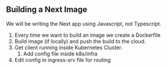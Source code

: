 ## Building a Next Image

We will be writing the Next app using Javascript, not Typescript.

1. Every time we want to build an image we create a Dockerfile
2. Build image (if locally) and push the build to the cloud.
3. Get client running inside Kubernetes Cluster.
    1. Add config file inside k8s/infra
4. Edit config in ingress-srv file for routing